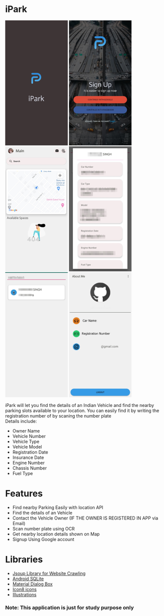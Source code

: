 # iPark


<img src="screenshots/Screenshot_20200707-234850.jpg" width="200" height="400"> <img src="screenshots/Screenshot_20200707-115412.jpg" width="200" height="400"> <img src = "screenshots/Screenshot_20200707-115442.jpg" width="200" height="400"> <img src="screenshots/Screenshot_20200707-115508.jpg" width="200" height="400"><img src="screenshots/Screenshot_20200707-115513.jpg" width="200" height="400"> <img src="screenshots/Screenshot_20200707-115526.jpg" width="200" height="400">

iPark will let you find the details of an Indian Vehicle and find the nearby parking slots available to your location. You can easily find it by writing the registration number of by scaning the number plate
<br>Details include:
* Owner Name
* Vehicle Number
* Vehicle Type
* Vehicle Model
* Registration Date
* Insurance Date
* Engine Number
* Chassis Number
* Fuel Type

# Features
* Find nearby Parking Easily with location API
* Find the details of an Vehicle
* Contact the Vehicle Owner (IF THE OWNER IS REGISTERED IN APP via Email)
* Scan number plate using OCR
* Get nearby location details shown on Map
* Signup Using Google account

# Libraries 
* [Jsoup Library for Website Crawling](https://github.com/jhy/jsoup/)
* [Android SQLite](https://github.com/sqlite/sqlite)
* [Material Dialog Box](https://github.com/afollestad/material-dialogs)
* [Icon8 icons](https://icons8.com/)
* [Illustrations](https://illlustrations.co/)

### <b>Note:</b> This application is just for study purpose only
